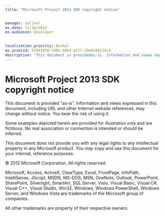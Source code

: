 ```yaml
---
title: "Microsoft Project 2013 SDK copyright notice"

 
manager: soliver
ms.date: 11/16/2014
ms.audience: Developer
 
 
localization_priority: Normal
ms.assetid: 6f041970-780b-48b4-a277-20e8289134cd
description: "This document is providedas-is. Information and views expressed in this document, including URL and other Internet website references, may change without notice. You bear the risk of using it."
---
```


# Microsoft Project 2013 SDK copyright notice

This document is provided "as-is". Information and views expressed in this document, including URL and other Internet website references, may change without notice. You bear the risk of using it. 
  
Some examples depicted herein are provided for illustration only and are fictitious. No real association or connection is intended or should be inferred.
  
This document does not provide you with any legal rights to any intellectual property in any Microsoft product. You may copy and use this document for your internal, reference purposes. 
  
© 2012 Microsoft Corporation. All rights reserved.
  
Microsoft, Access, ActiveX, ClearType, Excel, FrontPage, InfoPath, IntelliSense, JScript, MSDN, MS-DOS, MSN, OneNote, Outlook, PowerPoint, SharePoint, Silverlight, SmartArt, SQL Server, Visio, Visual Basic, Visual C#, Visual C++, Visual Studio, Win32, Windows, Windows PowerShell, Windows Server, and Windows Vista are trademarks of the Microsoft group of companies.
  
All other trademarks are property of their respective owners.
  

